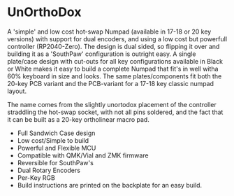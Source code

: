 # UnOrthoDox
A 'simple' and low cost hot-swap Numpad (available in 17-18 or 20 key versions) with support for dual encoders, and using a low cost but powerfull controller (RP2040-Zero). The design is dual sided, so flipping it over and building it as a 'SouthPaw' configuration is outright easy. A single plate/case design with cut-outs for all key configurations available in Black or White makes it easy to build a complete Numpad that fit's in well witha 60% keyboard in size and looks. The same plates/components fit both the 20-key PCB variant and the PCB-variant for a 17-18 key classic numpad layout. 

The name comes from the slightly unortodox placement of the controller straddling the hot-swap socket, with not all pins soldered, and the fact that it can be built as a 20-key ortholinear macro pad.

 - Full Sandwich Case design
 - Low cost/Simple to build
 - Powerful and Flexible MCU
 - Compatible with QMK/Vial and ZMK firmware
 - Reversible for SouthPaw's
 - Dual Rotary Encoders
 - Per-Key RGB
 - Build instructions are printed on the backplate for an easy build.
